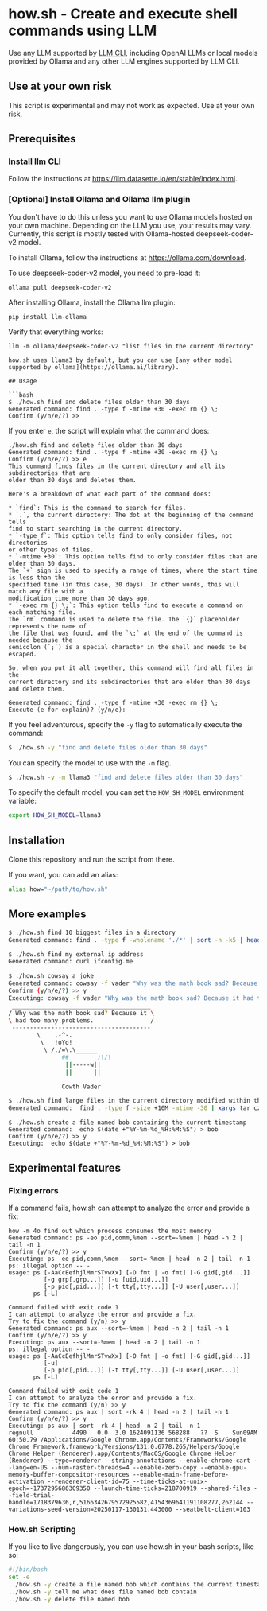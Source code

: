 # how.sh - Create and execute shell commands using LLM

Use any LLM supported by [LLM CLI](https://llm.datasette.io/en/stable/index.html),
including OpenAI LLMs or local models provided by Ollama and any other LLM engines 
supported by LLM CLI.

## Use at your own risk

This script is experimental and may not work as expected. Use at your own risk.

## Prerequisites

### Install llm CLI

Follow the instructions at https://llm.datasette.io/en/stable/index.html.

### [Optional] Install Ollama and Ollama llm plugin

You don't have to do this unless you want to use Ollama models hosted on your own machine.
Depending on the LLM you use, your results may vary. Currently, this script is mostly tested
with Ollama-hosted deepseek-coder-v2 model.

To install Ollama, follow the instructions at https://ollama.com/download.

To use deepseek-coder-v2 model, you need to pre-load it:

```terminal
ollama pull deepseek-coder-v2
```

After installing Ollama, install the Ollama llm plugin:

```terminal
pip install llm-ollama
```

Verify that everything works:

```terminal
llm -m ollama/deepseek-coder-v2 "list files in the current directory"

how.sh uses llama3 by default, but you can use [any other model supported by ollama](https://ollama.ai/library).

## Usage

```bash
$ ./how.sh find and delete files older than 30 days
Generated command: find . -type f -mtime +30 -exec rm {} \;
Confirm (y/n/e/?) >>
```

If you enter `e`, the script will explain what the command does:

```text
./how.sh find and delete files older than 30 days
Generated command: find . -type f -mtime +30 -exec rm {} \;
Confirm (y/n/e/?) >> e
This command finds files in the current directory and all its subdirectories that are 
older than 30 days and deletes them.

Here's a breakdown of what each part of the command does:

* `find`: This is the command to search for files.
* `.`, the current directory: The dot at the beginning of the command tells 
find to start searching in the current directory.
* `-type f`: This option tells find to only consider files, not directories 
or other types of files.
* `-mtime +30`: This option tells find to only consider files that are older than 30 days. 
The `+` sign is used to specify a range of times, where the start time is less than the 
specified time (in this case, 30 days). In other words, this will match any file with a 
modification time more than 30 days ago.
* `-exec rm {} \;`: This option tells find to execute a command on each matching file. 
The `rm` command is used to delete the file. The `{}` placeholder represents the name of 
the file that was found, and the `\;` at the end of the command is needed because the 
semicolon (`;`) is a special character in the shell and needs to be escaped.

So, when you put it all together, this command will find all files in the 
current directory and its subdirectories that are older than 30 days and delete them.

Generated command: find . -type f -mtime +30 -exec rm {} \;
Execute (e for explain)? (y/n/e):
```

If you feel adventurous, specify the `-y` flag to automatically execute the command:

```bash
$ ./how.sh -y "find and delete files older than 30 days"
```

You can specify the model to use with the `-m` flag.

```bash
$ ./how.sh -y -m llama3 "find and delete files older than 30 days"
```

To specify the default model, you can set the `HOW_SH_MODEL` environment variable:

```bash
export HOW_SH_MODEL=llama3
```

## Installation

Clone this repository and run the script from there.

If you want, you can add an alias:

```bash
alias how="~/path/to/how.sh"
```

## More examples

```bash
$ ./how.sh find 10 biggest files in a directory
Generated command: find . -type f -wholename './*' | sort -n -k5 | head -n 10
```

```bash
$ ./how.sh find my external ip address
Generated command: curl ifconfig.me
```

```bash
$ ./how.sh cowsay a joke
Generated command: cowsay -f vader "Why was the math book sad? Because it had too many problems."
Confirm (y/n/e/?) >> y
Executing: cowsay -f vader "Why was the math book sad? Because it had too many problems."
 _______________________________________
/ Why was the math book sad? Because it \
\ had too many problems.                /
 ---------------------------------------
        \    ,-^-.
         \   !oYo!
          \ /./=\.\______
               ##        )\/\
                ||-----w||
                ||      ||

               Cowth Vader
```

```bash
$ ./how.sh find large files in the current directory modified within the last 30 days and compress them into a single archive
Generated command:  find . -type f -size +10M -mtime -30 | xargs tar czvf large_files_archive.tar.gz
```

```terminal
$ ./how.sh create a file named bob containing the current timestamp
Generated command:  echo $(date +"%Y-%m-%d_%H:%M:%S") > bob
Confirm (y/n/e/?) >> y
Executing:  echo $(date +"%Y-%m-%d_%H:%M:%S") > bob
```

## Experimental features

### Fixing errors

If a command fails, how.sh can attempt to analyze the error and provide a fix:

```terminal
how -m 4o find out which process consumes the most memory
Generated command: ps -eo pid,comm,%mem --sort=-%mem | head -n 2 | tail -n 1
Confirm (y/n/e/?) >> y
Executing: ps -eo pid,comm,%mem --sort=-%mem | head -n 2 | tail -n 1
ps: illegal option -- -
usage: ps [-AaCcEefhjlMmrSTvwXx] [-O fmt | -o fmt] [-G gid[,gid...]]
          [-g grp[,grp...]] [-u [uid,uid...]]
          [-p pid[,pid...]] [-t tty[,tty...]] [-U user[,user...]]
       ps [-L]

Command failed with exit code 1
I can attempt to analyze the error and provide a fix.
Try to fix the command (y/n) >> y
Generated command: ps aux --sort=-%mem | head -n 2 | tail -n 1
Confirm (y/n/e/?) >> y
Executing: ps aux --sort=-%mem | head -n 2 | tail -n 1
ps: illegal option -- -
usage: ps [-AaCcEefhjlMmrSTvwXx] [-O fmt | -o fmt] [-G gid[,gid...]]
          [-u]
          [-p pid[,pid...]] [-t tty[,tty...]] [-U user[,user...]]
       ps [-L]

Command failed with exit code 1
I can attempt to analyze the error and provide a fix.
Try to fix the command (y/n) >> y
Generated command: ps aux | sort -rk 4 | head -n 2 | tail -n 1
Confirm (y/n/e/?) >> y
Executing: ps aux | sort -rk 4 | head -n 2 | tail -n 1
regnull           4490   0.0  3.0 1624091136 568288   ??  S    Sun09AM  60:50.79 /Applications/Google Chrome.app/Contents/Frameworks/Google Chrome Framework.framework/Versions/131.0.6778.265/Helpers/Google Chrome Helper (Renderer).app/Contents/MacOS/Google Chrome Helper (Renderer) --type=renderer --string-annotations --enable-chrome-cart --lang=en-US --num-raster-threads=4 --enable-zero-copy --enable-gpu-memory-buffer-compositor-resources --enable-main-frame-before-activation --renderer-client-id=75 --time-ticks-at-unix-epoch=-1737295686309350 --launch-time-ticks=218700919 --shared-files --field-trial-handle=1718379636,r,5166342679572925582,4154369641191108277,262144 --variations-seed-version=20250117-130131.443000 --seatbelt-client=103
```

### How.sh Scripting

If you like to live dangerously, you can use how.sh in your bash scripts, like so:

```bash
#!/bin/bash
set -e
../how.sh -y create a file named bob which contains the current timestamp 
../how.sh -y tell me what does file named bob contain
../how.sh -y delete file named bob
```

